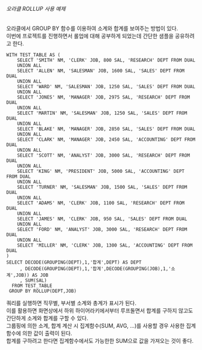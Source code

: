 ###### 오라클 ROLLUP 사용 예제 #####

오라클에서 GROUP BY 함수를 이용하여 소계와 합계를 보여주는 방법이 있다.  
이번에 프로젝트를 진행하면서 롤업에 대해 공부하게 되었는데 간단한 샘플을 공유하려고 한다.

```
WITH TEST_TABLE AS (
    SELECT 'SMITH' NM, 'CLERK' JOB, 800 SAL, 'RESEARCH' DEPT FROM DUAL 
    UNION ALL
    SELECT 'ALLEN' NM, 'SALESMAN' JOB, 1600 SAL, 'SALES' DEPT FROM DUAL 
    UNION ALL
    SELECT 'WARD' NM, 'SALESMAN' JOB, 1250 SAL, 'SALES' DEPT FROM DUAL 
    UNION ALL
    SELECT 'JONES' NM, 'MANAGER' JOB, 2975 SAL, 'RESEARCH' DEPT FROM DUAL 
    UNION ALL
    SELECT 'MARTIN' NM, 'SALESMAN' JOB, 1250 SAL, 'SALES' DEPT FROM DUAL 
    UNION ALL
    SELECT 'BLAKE' NM, 'MANAGER' JOB, 2850 SAL, 'SALES' DEPT FROM DUAL 
    UNION ALL
    SELECT 'CLARK' NM, 'MANAGER' JOB, 2450 SAL, 'ACCOUNTING' DEPT FROM DUAL 
    UNION ALL
    SELECT 'SCOTT' NM, 'ANALYST' JOB, 3000 SAL, 'RESEARCH' DEPT FROM DUAL 
    UNION ALL
    SELECT 'KING' NM, 'PRESIDENT' JOB, 5000 SAL, 'ACCOUNTING' DEPT FROM DUAL 
    UNION ALL
    SELECT 'TURNER' NM, 'SALESMAN' JOB, 1500 SAL, 'SALES' DEPT FROM DUAL 
    UNION ALL
    SELECT 'ADAMS' NM, 'CLERK' JOB, 1100 SAL, 'RESEARCH' DEPT FROM DUAL 
    UNION ALL
    SELECT 'JAMES' NM, 'CLERK' JOB, 950 SAL, 'SALES' DEPT FROM DUAL 
    UNION ALL
    SELECT 'FORD' NM, 'ANALYST' JOB, 3000 SAL, 'RESEARCH' DEPT FROM DUAL 
    UNION ALL
    SELECT 'MILLER' NM, 'CLERK' JOB, 1300 SAL, 'ACCOUNTING' DEPT FROM DUAL
)
SELECT DECODE(GROUPING(DEPT),1,'합계',DEPT) AS DEPT
     , DECODE(GROUPING(DEPT),1,'합계',DECODE(GROUPING(JOB),1,'소계',JOB)) AS JOB
     , SUM(SAL)
  FROM TEST_TABLE
 GROUP BY ROLLUP(DEPT,JOB)
```
 
 쿼리를 실행하면 직무별, 부서별 소계와 총계가 표시가 된다.  
 이를 활용하면 화면상에서 하위 하이어라키에서부터 루프돌면서 합계를 구하지 않고도 간단하게 소계와 합계를 구할 수 있다.  
 그룹핑에 의한 소계, 합계 계산 시 집계함수(SUM, AVG, ...)를 사용할 경우 사용한 집계함수에 의한 값이 출력이 된다.  
 합계를 구하려고 한다면 집계함수에서도 가능한한 SUM으로 값을 가져오는 것이 좋다.
